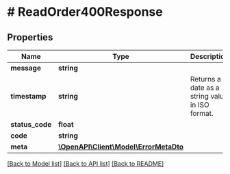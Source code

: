 # # ReadOrder400Response

## Properties

Name | Type | Description | Notes
------------ | ------------- | ------------- | -------------
**message** | **string** |  |
**timestamp** | **string** | Returns a date as a string value in ISO format. |
**status_code** | **float** |  |
**code** | **string** |  |
**meta** | [**\OpenAPI\Client\Model\ErrorMetaDto**](ErrorMetaDto.md) |  |

[[Back to Model list]](../../README.md#models) [[Back to API list]](../../README.md#endpoints) [[Back to README]](../../README.md)
